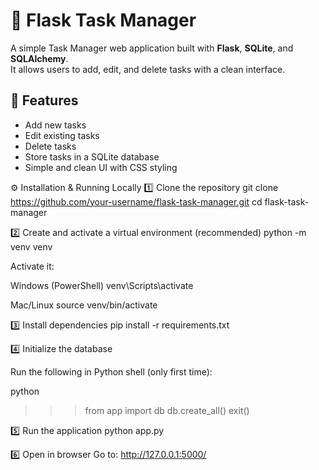 # 📝 Flask Task Manager

A simple Task Manager web application built with **Flask**, **SQLite**, and **SQLAlchemy**.  
It allows users to add, edit, and delete tasks with a clean interface.

## 🚀 Features
- Add new tasks  
- Edit existing tasks  
- Delete tasks  
- Store tasks in a SQLite database  
- Simple and clean UI with CSS styling

⚙️ Installation & Running Locally
1️⃣ Clone the repository
git clone https://github.com/your-username/flask-task-manager.git
cd flask-task-manager

2️⃣ Create and activate a virtual environment (recommended)
python -m venv venv

Activate it:

Windows (PowerShell)
venv\Scripts\activate

Mac/Linux
source venv/bin/activate

3️⃣ Install dependencies
pip install -r requirements.txt

4️⃣ Initialize the database

Run the following in Python shell (only first time):

python
>>> from app import db
>>> db.create_all()
>>> exit()

5️⃣ Run the application
python app.py

6️⃣ Open in browser
Go to:
http://127.0.0.1:5000/









